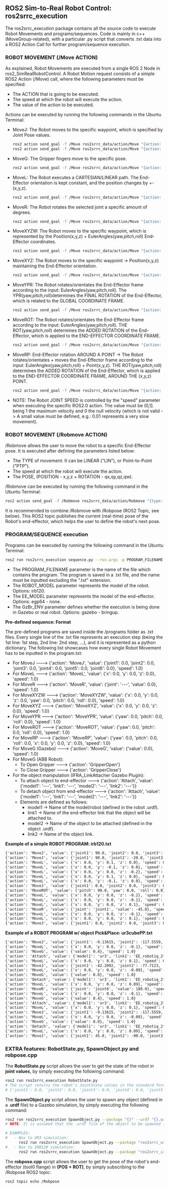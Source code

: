 ## ROS2 Sim-to-Real Robot Control: ros2srrc_execution

The ros2srrc_execution package contains all the source code to execute Robot Movements and programs/sequences. Code is mainly in c++ (MoveGroup-related), with a particular .py script that converts .txt data into a ROS2 Action Call for further program/sequence execution.

### ROBOT MOVEMENT (/Move ACTION)

As explained, Robot Movements are executed from a single ROS 2 Node in ros2_SimRealRobotControl. A Robot Motion request consists of a simple ROS2 Action (/Move) call, where the following parameters must be specified:
- The ACTION that is going to be executed.
- The speed at which the robot will execute the action.
- The value of the action to be executed.

Actions can be executed by running the following commands in the Ubuntu Terminal:

* MoveJ: The Robot moves to the specific waypoint, which is specified by Joint Pose values.
  ```sh
  ros2 action send_goal -f /Move ros2srrc_data/action/Move "{action: 'MoveJ', movej: {joint1: 0.00, joint2: 0.00, joint3: 0.00, joint4: 0.00, joint5: 0.00, joint6: 0.00}, speed: 1.0}"  # (6-DOF)
  ros2 action send_goal -f /Move ros2srrc_data/action/Move "{action: 'MoveJ', movej: {joint1: 0.00, joint2: 0.00, joint3: 0.00, joint4: 0.00, joint5: 0.00, joint6: 0.00, joint7: 0.0}, speed: 1.0}" # (7-DOF)
  ```
* MoveG: The Gripper fingers move to the specific pose.
  ```sh
  ros2 action send_goal -f /Move ros2srrc_data/action/Move "{action: 'MoveG', moveg: 0.0, speed: 1.0}"
  ```
* MoveL: The Robot executes a CARTESIAN/LINEAR path. The End-Effector orientation is kept constant, and the position changes by +-(x,y,z).
  ```sh
  ros2 action send_goal -f /Move ros2srrc_data/action/Move "{action: 'MoveL', movel: {x: 0.00, y: 0.00, z: 0.00}, speed: 1.0}"
  ```
* MoveR: The Robot rotates the selected joint a specific amount of degrees.
  ```sh
  ros2 action send_goal -f /Move ros2srrc_data/action/Move "{action: 'MoveR', mover: {joint: '--', value: 0.00}, speed: 1.0}"
  ```
* MoveXYZW: The Robot moves to the specific waypoint, which is represented by the Position(x,y,z) + EulerAngles(yaw,pitch,roll) End-Effector coordinates.
  ```sh
  ros2 action send_goal -f /Move ros2srrc_data/action/Move "{action: 'MoveXYZW', movexyzw: {x: 0.00, y: 0.00, z: 0.00, yaw: 0.00, pitch: 0.00, roll: 0.00}, speed: 1.0}"
  ```
* MoveXYZ: The Robot moves to the specific waypoint -> Position(x,y,z) maintaining the End-Effector orientation.
  ```sh
  ros2 action send_goal -f /Move ros2srrc_data/action/Move "{action: 'MoveXYZ', movexyz: {x: 0.00, y: 0.00, z: 0.00}, speed: 1.0}"
  ```
* MoveYPR: The Robot rotates/orientates the End-Effector frame according to the input: EulerAngles(yaw,pitch,roll). The YPR(yaw,pitch,roll)determines the FINAL ROTATION of the End-Effector, which is related to the GLOBAL COORDINATE FRAME.
  ```sh
  ros2 action send_goal -f /Move ros2srrc_data/action/Move "{action: 'MoveYPR', moveypr: {yaw: 0.00, pitch: 0.00, roll: 0.00}, speed: 1.0}"
  ```
* MoveROT: The Robot rotates/orientates the End-Effector frame according to the input: EulerAngles(yaw,pitch,roll). THE ROT(yaw,pitch,roll) determines the ADDED ROTATION of the End-Effector, which is applied to the END-EFFECTOR COORDINATE FRAME.
  ```sh
  ros2 action send_goal -f /Move ros2srrc_data/action/Move "{action: 'MoveROT', moverot: {yaw: 0.00, pitch: 0.00, roll: 0.00}, speed: 1.0}"
  ```
* MoveRP: End-Effector rotation AROUND A POINT -> The Robot rotates/orientates + moves the End-Effector frame according to the input: EulerAngles(yaw,pitch,roll) + Point(x,y,z). THE ROT(yaw,pitch,roll) determines the ADDED ROTATION of the End-Effector, which is applied to the END-EFFECTOR COORDINATE FRAME, AROUND THE (x,y,z) POINT.
  ```sh
  ros2 action send_goal -f /Move ros2srrc_data/action/Move "{action: 'MoveRP', moverp: {x: 0.00, y: 0.00, z: 0.00, yaw: 0.00, pitch: 0.00, roll: 0.00}, speed: 1.0}"
  ```
* NOTE: The Robot JOINT SPEED is controlled by the "speed" parameter when executing the specific ROS2.0 action. The value must be (0,1]. being 1 the maximum velocity and 0 the null velocity (which is not valid -> A small value must be defined, e.g.: 0.01 represents a very slow movement).

### ROBOT MOVEMENT (/Robmove ACTION)
/Robmove allows the user to move the robot to a specific End-Effector pose. It is executed after defining the parameters listed below:
- The TYPE of movement: It can be LINEAR ("LIN"), or Point-to-Point ("PTP").
- The speed at which the robot will execute the action.
- The POSE, (POSITION - x,y,z + ROTATION - qx,qy,qz,qw).

/Robmove can be executed by running the following command in the Ubuntu Terminal:
```sh
ros2 action send_goal -f /Robmove ros2srrc_data/action/Robmove "{type: '---', speed: 1.0, x: 0.0, y: 0.0, z: 0.0, qx: 0.0, qy: 0.0, qz: 0.0, qw: 0.0}"
```
It is recommended to combine /Robmove with /Robpose (ROS2 Topic, see below). This ROS2 topic publishes the current (real-time) pose of the Robot's end-effector, which helps the user to define the robot's next pose.

### PROGRAM/SEQUENCE execution
Programs can be executed by running the following command in the Ubuntu Terminal:
```sh
ros2 run ros2srrc_execution sequence.py --ros-args -p PROGRAM_FILENAME:="---" -p ROBOT_MODEL:="---" -p EE_MODEL:="---" -p GzBr_ENV:="---"
```
* The PROGRAM_FILENAME parameter is the name of the file which contains the program. The program is saved in a .txt file, and the name must be inputted excluding the ".txt" extension.
* The ROBOT_MODEL parameter represents the model of the robot. Options: irb120.
* The EE_MODEL parameter represents the model of the end-effector. Options: egp64 - none.
* The GzBr_ENV parameter defines whether the execution is being done in Gazebo or real robot. Options: gazebo - bringup.

__Pre-defined sequence: Format__

The pre-defined programs are saved inside the /programs folder as .txt files. Every single line of the .txt file represents an execution step (being the 1st line: 1st step, 2nd line: 2nd step, ...), and it is represented as a python dictionary. The following list showcases how every single Robot Movement has to be inputted in the program.txt:
* For MoveJ ---> {'action': 'MoveJ', 'value': {'joint1': 0.0, 'joint2': 0.0, 'joint3': 0.0, 'joint4': 0.0, 'joint5': 0.0, 'joint6': 0.0}, 'speed': 1.0}
* For MoveL ---> {'action': 'MoveL', 'value': {'x': 0.0, 'y': 0.0, 'z': 0.0}, 'speed': 1.0}
* For MoveR ---> {'action': 'MoveR', 'value': {'joint': '---', 'value': 0.0}, 'speed': 1.0}
* For MoveXYZW ---> {'action': 'MoveXYZW', 'value': {'x': 0.0, 'y': 0.0, 'z': 0.0, 'yaw': 0.0, 'pitch': 0.0, 'roll': 0.0}, 'speed': 1.0}
* For MoveXYZ ---> {'action': 'MoveXYZ', 'value': {'x': 0.0, 'y': 0.0, 'z': 0.0}, 'speed': 1.0}
* For MoveYPR ---> {'action': 'MoveYPR', 'value': {'yaw': 0.0, 'pitch': 0.0, 'roll': 0.0}, 'speed': 1.0}
* For MoveROT ---> {'action': 'MoveROT', 'value': {'yaw': 0.0, 'pitch': 0.0, 'roll': 0.0}, 'speed': 1.0}
* For MoveRP ---> {'action': 'MoveRP', 'value': {'yaw': 0.0, 'pitch': 0.0, 'roll': 0.0, 'x': 0.0, 'y': 0.0, 'z': 0.0}, 'speed': 1.0}
* For MoveG (Gazebo) ---> {'action': 'MoveG', 'value': {'value': 0.0}, 'speed': 1.0}
* For MoveG (ABB Robot): 
    * To Open Gripper ---> {'action': 'GripperOpen'}
    * To Close Gripper ---> {'action': 'GripperClose'}
* For the object manipulation (IFRA_LinkAttacher Gazebo Plugin):
    * To attach object to end-effector ---> {'action': 'Attach', 'value': {'model1': '---', 'link1': '---', 'model2': '---', 'link2': '---'}}
    * To detach object from end-effector ---> {'action': 'Attach', 'value': {'model1': '---', 'link1': '---', 'model2': '---', 'link2': '---'}}
    * Elements are defined as follows:
      * model1 -> Name of the model/robot (defined in the robot .urdf). 
      * link1 -> Name of the end-effector link that the object will be attached to.
      * model2 -> Name of the object to be attached (defined in the object .urdf). 
      * link2 -> Name of the object link.

__Example of a simple ROBOT PROGRAM: irb120.txt__
```txt
{'action': 'MoveJ', 'value': {'joint1': 90.0, 'joint2': 0.0, 'joint3': 0.0, 'joint4': 0.0, 'joint5': 0.0, 'joint6': 45.0}, 'speed': 1.0}
{'action': 'MoveJ', 'value': {'joint1': 90.0, 'joint2': -20.0, 'joint3': 40.0, 'joint4': 0.0, 'joint5': -20.0, 'joint6': 45.0}, 'speed': 1.0}
{'action': 'MoveL', 'value': {'x': 0.0, 'y': 0.1, 'z': 0.0}, 'speed': 0.05}
{'action': 'MoveL', 'value': {'x': 0.0, 'y': -0.1, 'z': 0.0}, 'speed': 0.05}
{'action': 'MoveL', 'value': {'x': 0.0, 'y': 0.0, 'z': -0.2}, 'speed': 1.0}
{'action': 'MoveL', 'value': {'x': 0.0, 'y': 0.1, 'z': 0.0}, 'speed': 0.05}
{'action': 'MoveL', 'value': {'x': 0.0, 'y': -0.1, 'z': 0.0}, 'speed': 0.05}
{'action': 'MoveJ', 'value': {'joint1': 0.0, 'joint2': 0.0, 'joint3': 0.0, 'joint4': 0.0, 'joint5': 0.0, 'joint6': 0.0}, 'speed': 1.0}
{'action': 'MoveROT', 'value': {'pitch': 90.0, 'yaw': 0.0, 'roll': 0.0}, 'speed': 1.0}
{'action': 'MoveL', 'value': {'x': 0.0, 'y': 0.0, 'z': -0.2}, 'speed': 1.0}
{'action': 'MoveL', 'value': {'x': 0.0, 'y': 0.0, 'z': -0.1}, 'speed': 0.05}
{'action': 'MoveL', 'value': {'x': 0.0, 'y': 0.0, 'z': 0.1}, 'speed': 0.05}
{'action': 'MoveR', 'value': {'joint': 'joint1', 'value': -45.0}, 'speed': 1.0}
{'action': 'MoveL', 'value': {'x': 0.0, 'y': 0.0, 'z': -0.1}, 'speed': 0.05}
{'action': 'MoveL', 'value': {'x': 0.0, 'y': 0.0, 'z': 0.1}, 'speed': 0.05}
{'action': 'MoveJ', 'value': {'joint1': 0.0, 'joint2': 0.0, 'joint3': 0.0, 'joint4': 0.0, 'joint5': 0.0, 'joint6': 0.0}, 'speed': 1.0}
```

__Example of a ROBOT PROGRAM w/ object Pick&Place: ur3cubePP.txt__
```txt
{'action': 'MoveJ', 'value': {'joint1': -9.13615, 'joint2': -117.5559, 'joint3': -66.32366, 'joint4': -86.14282, 'joint5': 90.0091, 'joint6': 35.86377}, 'speed': 1.0}
{'action': 'MoveL', 'value': {'x': 0.0, 'y': 0.0, 'z': -0.1}, 'speed': 0.2}
{'action': 'MoveG', 'value': {'value': 0.4}, 'speed': 1.0}
{'action': 'Attach', 'value': {'model1': 'ur3', 'link1': 'EE_robotiq_2f85', 'model2': 'box', 'link2': 'box'}}
{'action': 'MoveL', 'value': {'x': 0.0, 'y': 0.0, 'z': 0.1}, 'speed': 0.2}
{'action': 'MoveJ', 'value': {'joint1': -42.2092, 'joint2': -77.7123, 'joint3': -112.1476, 'joint4': -80.1719, 'joint5': 89.9934, 'joint6': 2.7906}, 'speed': 1.0}
{'action': 'MoveL', 'value': {'x': 0.0, 'y': 0.0, 'z': -0.09}, 'speed': 0.2}
{'action': 'MoveG', 'value': {'value': 0.0}, 'speed': 1.0}
{'action': 'Detach', 'value': {'model1': 'ur3', 'link1': 'EE_robotiq_2f85', 'model2': 'box', 'link2': 'box'}}
{'action': 'MoveL', 'value': {'x': 0.0, 'y': 0.0, 'z': 0.09}, 'speed': 0.2}
{'action': 'MoveR', 'value': {'joint': 'joint6', 'value': 180.0}, 'speed': 1.0}
{'action': 'MoveL', 'value': {'x': 0.0, 'y': 0.0, 'z': -0.1}, 'speed': 0.2}
{'action': 'MoveG', 'value': {'value': 0.4}, 'speed': 1.0}
{'action': 'Attach', 'value': {'model1': 'ur3', 'link1': 'EE_robotiq_2f85', 'model2': 'box', 'link2': 'box'}}
{'action': 'MoveL', 'value': {'x': 0.0, 'y': 0.0, 'z': 0.1}, 'speed': 0.2}
{'action': 'MoveJ', 'value': {'joint1': -9.13615, 'joint2': -117.5559, 'joint3': -66.32366, 'joint4': -86.14282, 'joint5': 90.0091, 'joint6': 215.86377}, 'speed': 1.0}
{'action': 'MoveL', 'value': {'x': 0.0, 'y': 0.0, 'z': -0.09}, 'speed': 0.2}
{'action': 'MoveG', 'value': {'value': 0.0}, 'speed': 1.0}
{'action': 'Detach', 'value': {'model1': 'ur3', 'link1': 'EE_robotiq_2f85', 'model2': 'box', 'link2': 'box'}}
{'action': 'MoveL', 'value': {'x': 0.0, 'y': 0.0, 'z': 0.09}, 'speed': 0.2}
{'action': 'MoveJ', 'value': {'joint1': 45.0, 'joint2': -90.0, 'joint3': 0.0, 'joint4': 0.0, 'joint5': 0.0, 'joint6': -90.0}, 'speed': 1.0}
```

### EXTRA features: RobotState.py, SpawnObject.py and robpose.cpp 
The __RobotState.py__ script allows the user to get the state of the robot in __joint values__, by simply executing the following command:
```sh
ros2 run ros2srrc_execution RobotState.py
# The script returns the robot's JointState values in the standard format presented above, in the sequence definition:
# {'joint1': 0.0, 'joint2': 0.0, 'joint3': 0.0, 'joint4': 0.0, 'joint5': 0.0, 'joint6': 0.0}
```
The __SpawnObject.py__ script allows the user to spawn any object (defined in a .__urdf__ file) to a Gazebo simulation, by simply executing the following command:
```sh
ros2 run ros2srrc_execution SpawnObject.py --package "{}" --urdf "{}.urdf" --name "{}" --x {} --y {} --z {}
# NOTE: It is assumed that the .urdf file of the object to be spawned is stored in the /urdf folder of the selected package.

# EXAMPLES:
#   - Box to UR3 simulation: 
      ros2 run ros2srrc_execution SpawnObject.py --package "ros2srrc_ur3_gazebo" --urdf "box.urdf" --name "box" --x -0.4 --y 0.6 --z 0.78
#   - Box to IRB120 simulation: 
      ros2 run ros2srrc_execution SpawnObject.py --package "ros2srrc_irb120_gazebo" --urdf "box.urdf" --name "box" --x -0.35 --y 0.85 --z 0.88
```
The __robpose.cpp__ script allows the user to get the pose of the robot's end-effector (tool0 flange) in __(POS + ROT)__, by simply subscribing to the /Robpose ROS2 topic:
```sh
ros2 topic echo /Robpose
```